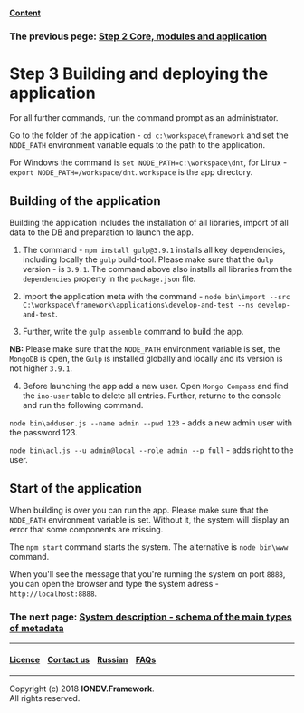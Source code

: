 #### [Content](/docs/en/index.md)

### The previous pege: [Step 2 Core, modules and application](/docs/en/1_system_deployment/step2_project_with_modules.md)

# Step 3 Building and deploying the application

For all further commands, run the command prompt as an administrator.

Go to the folder of the application - `cd c:\workspace\framework` and set the `NODE_PATH` environment variable equals to the path to the application. 

 For Windows the command is `set NODE_PATH=c:\workspace\dnt`, for Linux - `export NODE_PATH=/workspace/dnt`. `workspace` is the app directory.

## Building of the application

Building the application includes the installation of all libraries, import of all data to the DB and preparation to launch the app.  

1. The command - `npm install gulp@3.9.1` installs all key dependencies, including locally the `gulp` build-tool. Please make sure that the `Gulp` version - is `3.9.1`. The command above also installs all libraries from the `dependencies` property in the `package.json` file.

2. Import the application meta with the command - `node bin\import --src C:\workspace\framework\applications\develop-and-test --ns develop-and-test`.

3. Further, write the `gulp assemble` command to build the app.

**NB:** Please make sure that the `NODE_PATH` environment variable is set, the `MongoDB` is open, the `Gulp` is installed globally and locally and its version is not higher `3.9.1`.

4. Before launching the app add a new user. Open `Mongo Compass` and find the `ino-user` table to delete all entries. Further, returne to the console and run the following command. 

`node bin\adduser.js --name admin --pwd 123` - adds a new admin user with the password 123.

`node bin\acl.js --u admin@local --role admin --p full` - adds right to the user.

## Start of the application

When building is over you can run the app. Please make sure that the `NODE_PATH` environment variable is set. Without it, the system will display an error that some components are missing. 

The `npm start` command starts the system. The alternative is `node bin\www` command.  

When you'll see the message that you're running the system on port `8888`, you can open the browser and type the system adress - `http://localhost:8888`.   

### The next page: [System description - schema of the main types of metadata](/docs/en/2_system_description/metadata_structure/meta_scheme.md) 
--------------------------------------------------------------------------  


 #### [Licence](/LICENCE.md) &ensp;  [Contact us](https://iondv.ru/index.html) &ensp;  [Russian](/docs/ru/1_system_deployment/step3_building_and_running.md)   &ensp; [FAQs](/faqs.md)          



--------------------------------------------------------------------------  

Copyright (c) 2018 **IONDV.Framework**.  
All rights reserved.  


